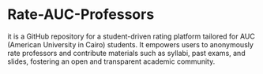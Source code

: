 # Rate-AUC-Professors
it is a GitHub repository for a student-driven rating platform tailored for AUC (American University in Cairo) students. It empowers users to anonymously rate professors and contribute materials such as syllabi, past exams, and slides, fostering an open and transparent academic community.
